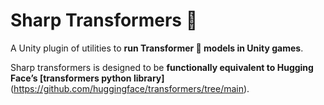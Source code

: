 # Sharp Transformers 💪
A Unity plugin of utilities to **run Transformer 🤗 models in Unity games**.

Sharp transformers is designed to be **functionally equivalent to Hugging Face’s [transformers python library]**(https://github.com/huggingface/transformers/tree/main).


